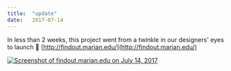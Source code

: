 ```yaml
---
title:  "update"
date:   2017-07-14
---
```


In less than 2 weeks, this project went from a twinkle in our designers' eyes to launch 🚀 [http://findout.marian.edu/](http://findout.marian.edu/)

[![Screenshot of findout.marian.edu on July 14, 2017](/assets/img/marian-find-out.jpg)](http://findout.marian.edu/)
